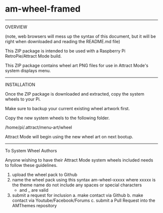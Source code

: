 # am-wheel-framed

-------
OVERVIEW

(note, web browsers will mess up the syntax of this document, but it will be right when downloaded and reading the README.md file)

This ZIP package is intended to be used with a Raspberry Pi RetroPie/Attract Mode build.

This ZIP package contains wheel art PNG files for use in Attract Mode's system displays menu.

------------
INSTALLATION

Once the ZIP package is downloaded and extracted, copy the system wheels to your Pi.

Make sure to backup your current existing wheel artwork first.

Copy the new system wheels to the following folder.

/home/pi/.attract/menu-art/wheel

Attract Mode will begin using the new wheel art on next bootup.


---------------
To System Wheel Authors

Anyone wishing to have their Attract Mode system wheels included needs to follow these guidelines.

1.  upload the wheel pack to Github
2.  name the wheel pack using this syntax
    am-wheel-xxxxx     where xxxxx is the theme name
    do not include any spaces or special characters
    - and _ are valid
3.  submit a request for inclusion
    a.  make contact via Github
    b.  make contact via Youtube/Facebook/Forums
    c.  submit a Pull Request into the AMThemes repository

